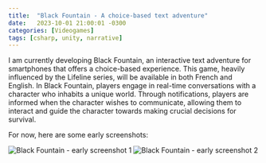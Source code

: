 ```yaml
---
title:  "Black Fountain - A choice-based text adventure"
date:   2023-10-01 21:00:01 -0300
categories: [Videogames]
tags: [csharp, unity, narrative]
---
```

I am currently developing Black Fountain, an interactive text adventure for smartphones that offers a choice-based experience. This game, heavily influenced by the Lifeline series, will be available in both French and English. In Black Fountain, players engage in real-time conversations with a character who inhabits a unique world. Through notifications, players are informed when the character wishes to communicate, allowing them to interact and guide the character towards making crucial decisions for survival.

For now, here are some early screenshots:

![Black Fountain - early screenshot 1](https://dekadisk.gitlab.io/assets/img/Screenshot_1.png)
![Black Fountain - early screenshot 2](https://dekadisk.gitlab.io/assets/img/BF_Screenshot.png)
